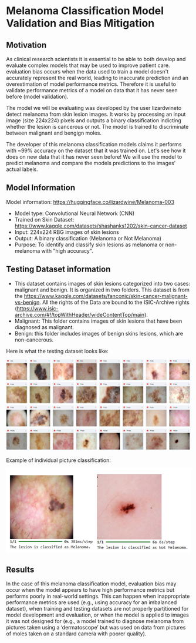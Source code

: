# Melanoma Classification Model Validation and Bias Mitigation 
## Motivation
As clinical research scientists it is essential to be able to both develop and evaluate complex models that may be used to improve patient care. evaluation bias occurs when the data used to train a model doesn't accurately represent the real world, leading to inaccurate prediction and an overestimation of model performance metrics. Therefore it is useful to validate performance metrics of a model on data that it has never seen before (model validation).

The model we will be evaluating was developed by the user lizardwineto detect melanoma from skin lesion images. It works by processing an input image (size 224x224) pixels and outputs a binary classification indicting whether the lesion is cancerous or not. The model is trained to discriminate between malignant and bengign moles.

The developer of this melanoma classification models claims it performs with ~99% accuracy on the dataset that it was trained on. Let's see how it does on new data that it has never seen before! We will use the model to predict melanoma and compare the models predictions to the images' actual labels.

## Model Information
Model information: https://huggingface.co/lizardwine/Melanoma-003

- Model type: Convolutional Neural Network (CNN)
- Trained on Skin Dataset: https://www.kaggle.com/datasets/shashanks1202/skin-cancer-dataset
- Input: 224x224 RBG images of skin lesions
- Output: A binary classification (Melanoma or Not Melanoma)
- Purpose: To identify and classify skin lesions as melanoma or non-melanoma with "high accuracy".

## Testing Dataset information
- This dataset contains images of skin lesions categorized into two cases: malignant and benign. It is organized in two folders. This dataset is from the https://www.kaggle.com/datasets/fanconic/skin-cancer-malignant-vs-benign. All the rights of the Data are bound to the ISIC-Archive rights (https://www.isic-archive.com/#!/topWithHeader/wideContentTop/main).
- Malignant: This folder contains images of skin lesions that have been diagnosed as malignant.
- Benign: this folder includes images of benign skins lesions, which are non-cancerous.

Here is what the testing dataset looks like: 

<img src = "melanoma_pic3.png" width = "600">

Example of individual picture classification:

<img src = "melanoma_pic4.png" width = "600">

## Results
In the case of this melanoma classification model, evaluation bias may occur when the model appears to have high performance metrics but performs poorly in real-world settings. This can happen when inappropriate performance metrics are used (e.g., using accuracy for an imbalanced dataset), when training and testing datasets are not properly partitioned for model development and evaluation, or when the model is applied to images it was not designed for (e.g., a model trained to diagnose melanoma from pictures taken using a ‘dermatoscope’ but was used on data from pictures of moles taken on a standard camera with poorer quality).
